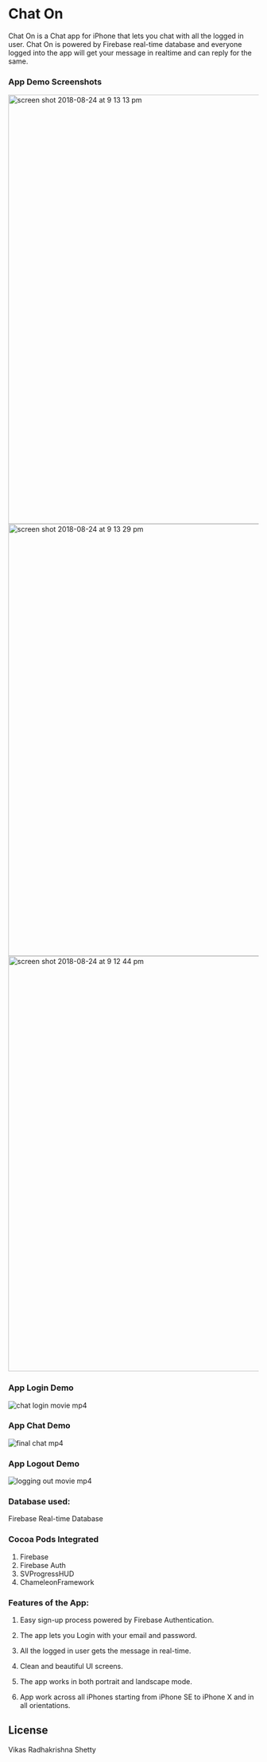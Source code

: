 # Chat On
Chat On is a Chat app for iPhone that lets you chat with all the logged in user. Chat On is powered by Firebase real-time database and everyone logged into the app will get your message in realtime and can reply for the same. 

### App Demo Screenshots
<img width="864" alt="screen shot 2018-08-24 at 9 13 13 pm" src="https://user-images.githubusercontent.com/22437872/44614906-98a1fb00-a7e2-11e8-8e6f-37e4b4f951f6.png">

<img width="870" alt="screen shot 2018-08-24 at 9 13 29 pm" src="https://user-images.githubusercontent.com/22437872/44614908-9dff4580-a7e2-11e8-8d0b-60728f5eb98a.png">

<img width="836" alt="screen shot 2018-08-24 at 9 12 44 pm" src="https://user-images.githubusercontent.com/22437872/44614909-a0fa3600-a7e2-11e8-961d-8fd1577368b0.png">

### App Login Demo 

![chat login movie mp4](https://user-images.githubusercontent.com/22437872/44614834-3ac0e380-a7e1-11e8-9532-fadf4e7fe63e.gif)

### App Chat Demo 

![final chat mp4](https://user-images.githubusercontent.com/22437872/44614835-401e2e00-a7e1-11e8-999e-ca3e39eb73c4.gif)

### App Logout Demo 

![logging out movie mp4](https://user-images.githubusercontent.com/22437872/44614837-444a4b80-a7e1-11e8-8cfc-c005a336ce48.gif)


### Database used:

Firebase Real-time Database

### Cocoa Pods Integrated

1) Firebase
2) Firebase Auth
3) SVProgressHUD
4) ChameleonFramework

### Features of the App:


1) Easy sign-up process powered by Firebase Authentication. 

2) The app lets you Login with your email and password. 

3) All the logged in user gets the message in real-time.  

4) Clean and beautiful UI screens.

5) The app works in both portrait and landscape mode. 

6) App work across all iPhones starting from iPhone SE to iPhone X and in all orientations. 


## License

Vikas Radhakrishna Shetty
